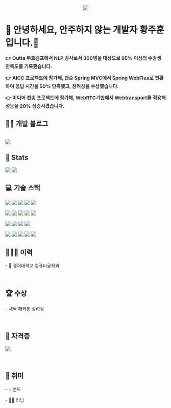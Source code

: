 <div align= "center">
    <img src="https://capsule-render.vercel.app/api?type=transparent&color=auto&height=120&text=juhoon&animation=fadeIn&fontColor=000000&fontSize=90" />
</div>

<div style="text-align: left;"> 
    <h1> 🙌 안녕하세요, 안주하지 않는 개발자 황주훈 입니다.🙌 </h1>  
    <div style="font-weight: 700; font-size: 15px; text-align: left; color: #282d33;">  
        <p>👉 Outta 부트캠프에서 NLP 강사로서 300명을 대상으로 95% 이상의 수강생 만족도를 기록했습니다. </p>
        <p>👉 AICC 프로젝트에 참가해, 단순 Spring MVC에서 Spring WebFlux로 전환하여 응답 시간을 50% 단축했고, 장려상을 수상했습니다. </p>
        <p>👉 미디어 전송 프로젝트에 참가해, WebRTC기반에서 Webtransport를 적용해 성능을 20% 상승시켰습니다. </p>
    </div> 
</div>

<div style="text-align: left;">
    <h2 style="color: #282d33;"> 🧑‍💻 개발 블로그 </h2> <br> 
    <div style="text-align: left;"> 
        <a href="https://jungle-plume-4da.notion.site/f0fd4caef6a0469e978489e344d47f6f"> 
            <img src="https://img.shields.io/badge/Notion-000000?style=for-the-badge&logo=Notion&logoColor=white&link=https://jungle-plume-4da.notion.site/f0fd4caef6a0469e978489e344d47f6f">
        </a>
    </div> 
</div>

<div style="text-align: left;"> 
    <h2 style="color: #282d33;"> 🏅 Stats </h2> 
    <div style="text-align: left;"> 
        <img src="https://github-readme-stats.vercel.app/api?username=jjjuhoon&bg_color=180,000000,&title_color=000000&text_color=000000" /> 
        <img src="https://github-readme-stats.vercel.app/api/top-langs/?username=jjjuhoon&layout=compact&bg_color=180,000000,&title_color=000000&text_color=000000" /> 
    </div> 
</div>

<h2>💻 기술 스택</h2>

<p>
  <img src="https://img.shields.io/badge/Spring Boot-6DB33F?style=flat-square&logo=SpringBoot&logoColor=white">
  <img src="https://img.shields.io/badge/-Redis-D9281A?style=flat-square&logo=Redis&logoColor=white"/>
  <img src="https://img.shields.io/badge/-Spring Batch-6DB33F?style=flat-square&logo=Spring&logoColor=white"/>
  <img src="https://img.shields.io/badge/-Spring WebFlux-6DB33F?style=flat-square&logo=Spring&logoColor=white"/>
  <img src="https://img.shields.io/badge/-Docker-2496ED?style=flat-square&logo=Docker&logoColor=white"/>
</p>

<p>
  <img src="https://img.shields.io/badge/-PyTorch-EE4C2C?style=flat-square&logo=PyTorch&logoColor=white"/>
  <img src="https://img.shields.io/badge/-TensorFlow-FF6F00?style=flat-square&logo=TensorFlow&logoColor=white"/>
  <img src="https://img.shields.io/badge/-Keras-D00000?style=flat-square&logo=Keras&logoColor=white"/>
  <img src="https://img.shields.io/badge/-JPA-6DB33F?style=flat-square&logo=Java&logoColor=white"/>
  <img src="https://img.shields.io/badge/-AWS-232F3E?style=flat-square&logo=amazonaws&logoColor=white"/>
</p>

<p>
  <img src="https://img.shields.io/badge/-NLP-4B8BBE?style=flat-square&logo=NLP&logoColor=white"/>
  <img src="https://img.shields.io/badge/-Python-3776AB?style=flat-square&logo=Python&logoColor=white"/>
  <img src="https://img.shields.io/badge/-Java-007396?style=flat-square&logo=Java&logoColor=white"/>
  <img src="https://img.shields.io/badge/-C-A8B9CC?style=flat-square&logo=C&logoColor=white"/>
</p>

<p>
  <img src="https://img.shields.io/badge/-C++-00599C?style=flat-square&logo=cplusplus&logoColor=white"/>
  <img src="https://img.shields.io/badge/-C%23-239120?style=flat-square&logo=csharp&logoColor=white"/>
  <img src="https://img.shields.io/badge/-Go-00ADD8?style=flat-square&logo=Go&logoColor=white"/>
  <img src="https://img.shields.io/badge/-MongoDB-47A248?style=flat-square&logo=mongodb&logoColor=white"/>
  <img src="https://img.shields.io/badge/-MySQL-4479A1?style=flat-square&logo=mysql&logoColor=white"/>
</p>

<h2>🙇🏻‍♂️ 이력</h2>
<p>
  - 🏫 경희대학교 컴퓨터공학과
</p>

<br>
<h2>🏆 수상</h2>
<p>
  - 새싹 해커톤 장려상
</p>

<br>
<h2>📝 자격증</h2>
<p>
  <img src="https://img.shields.io/badge/SQLD-8CA1AF?style=flat-square&logo=googleDocs&logoColor=white"/>
</p>
<br>
<h2>🎸 취미</h2>
<p>
  - 🎶 밴드
</p>
<p>
  - 🏃‍♂️ 러닝
</p>
</p>

